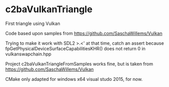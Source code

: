 # c2baVulkanTriangle

First triangle using Vulkan

Code based upon samples from https://github.com/SaschaWillems/Vulkan

Trying to make it work with SDL2 >.<'
at that time, catch an assert because fpGetPhysicalDeviceSurfaceCapabilitiesKHR() does not return 0 in vulkanswapchain.hpp

Project c2baVulkanTriangleFromSamples works fine, but is taken from https://github.com/SaschaWillems/Vulkan

CMake only adapted for windows x64 visual studo 2015, for now.
